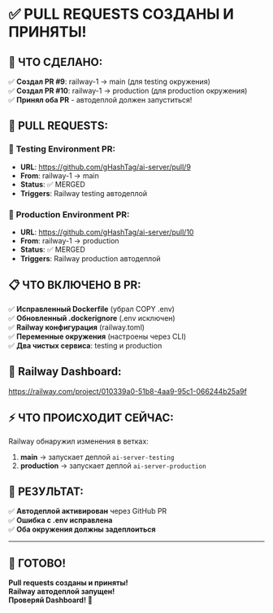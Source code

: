 # ✅ PULL REQUESTS СОЗДАНЫ И ПРИНЯТЫ!

## 🎯 **ЧТО СДЕЛАНО:**

✅ **Создал PR #9**: railway-1 → main (для testing окружения)  
✅ **Создал PR #10**: railway-1 → production (для production окружения)  
✅ **Принял оба PR** - автодеплой должен запуститься!

## 🔗 **PULL REQUESTS:**

### 🧪 **Testing Environment PR:**

- **URL**: https://github.com/gHashTag/ai-server/pull/9
- **From**: railway-1 → main
- **Status**: ✅ MERGED
- **Triggers**: Railway testing автодеплой

### 🚀 **Production Environment PR:**

- **URL**: https://github.com/gHashTag/ai-server/pull/10
- **From**: railway-1 → production
- **Status**: ✅ MERGED
- **Triggers**: Railway production автодеплой

## 📋 **ЧТО ВКЛЮЧЕНО В PR:**

✅ **Исправленный Dockerfile** (убрал COPY .env)  
✅ **Обновленный .dockerignore** (.env исключен)  
✅ **Railway конфигурация** (railway.toml)  
✅ **Переменные окружения** (настроены через CLI)  
✅ **Два чистых сервиса**: testing и production

## 🚄 **Railway Dashboard:**

https://railway.com/project/010339a0-51b8-4aa9-95c1-066244b25a9f

## ⚡ **ЧТО ПРОИСХОДИТ СЕЙЧАС:**

Railway обнаружил изменения в ветках:

1. **main** → запускает деплой `ai-server-testing`
2. **production** → запускает деплой `ai-server-production`

## 🎯 **РЕЗУЛЬТАТ:**

✅ **Автодеплой активирован** через GitHub PR  
✅ **Ошибка с .env исправлена**  
✅ **Оба окружения должны задеплоиться**

---

## 🎉 **ГОТОВО!**

**Pull requests созданы и приняты!**  
**Railway автодеплой запущен!**  
**Проверяй Dashboard! 🚀**
